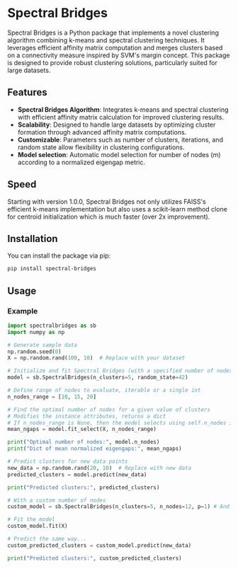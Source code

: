 # Spectral Bridges

Spectral Bridges is a Python package that implements a novel clustering algorithm combining k-means and spectral clustering techniques. It leverages efficient affinity matrix computation and merges clusters based on a connectivity measure inspired by SVM's margin concept. This package is designed to provide robust clustering solutions, particularly suited for large datasets.

## Features

- **Spectral Bridges Algorithm**: Integrates k-means and spectral clustering with efficient affinity matrix calculation for improved clustering results.
- **Scalability**: Designed to handle large datasets by optimizing cluster formation through advanced affinity matrix computations.
- **Customizable**: Parameters such as number of clusters, iterations, and random state allow flexibility in clustering configurations.
- **Model selection**: Automatic model selection for number of nodes (m) according to a normalized eigengap metric.

## Speed

Starting with version 1.0.0, Spectral Bridges not only utilizes FAISS's efficient k-means implementation but also uses a scikit-learn method clone for centroid initialization which is much faster (over 2x improvement).

## Installation

You can install the package via pip:

```bash
pip install spectral-bridges
```

## Usage

### Example

```python
import spectralbridges as sb
import numpy as np

# Generate sample data
np.random.seed(0)
X = np.random.rand(100, 10)  # Replace with your dataset

# Initialize and fit Spectral Bridges (with a specified number of nodes if needed) and random seed
model = sb.SpectralBridges(n_clusters=5, random_state=42)

# Define range of nodes to evaluate, iterable or a single int
n_nodes_range = [10, 15, 20]

# Find the optimal number of nodes for a given value of clusters
# Modifies the instance attributes, returns a dict
# If n_nodes_range is None, then the model selects using self.n_nodes if not None
mean_ngaps = model.fit_select(X, n_nodes_range) 

print("Optimal number of nodes:", model.n_nodes)
print("Dict of mean normalized eigengaps:", mean_ngaps)

# Predict clusters for new data points
new_data = np.random.rand(20, 10)  # Replace with new data
predicted_clusters = model.predict(new_data)

print("Predicted clusters:", predicted_clusters)

# With a custom number of nodes
custom_model = sb.SpectralBridges(n_clusters=5, n_nodes=12, p=1) # And a p-bridge affinity

# Fit the model
custom_model.fit(X)

# Predict the same way...
custom_predicted_clusters = custom_model.predict(new_data)

print("Predicted clusters:", custom_predicted_clusters)
```
